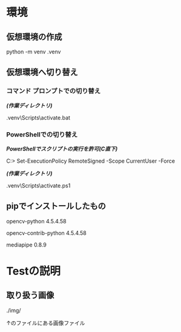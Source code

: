 # 環境
## 仮想環境の作成
python -m venv .venv
## 仮想環境へ切り替え

### コマンド プロンプトでの切り替え
***(作業ディレクトリ)***

.venv\Scripts\activate.bat

### PowerShellでの切り替え
***PowerShellでスクリプトの実行を許可(C直下)***

C:\> Set-ExecutionPolicy RemoteSigned -Scope CurrentUser -Force


***(作業ディレクトリ)***

.venv\Scripts\activate.ps1

## pipでインストールしたもの
opencv-python         4.5.4.58

opencv-contrib-python 4.5.4.58

mediapipe             0.8.9

# Testの説明
## 取り扱う画像

./img/

↑のファイルにある画像ファイル
